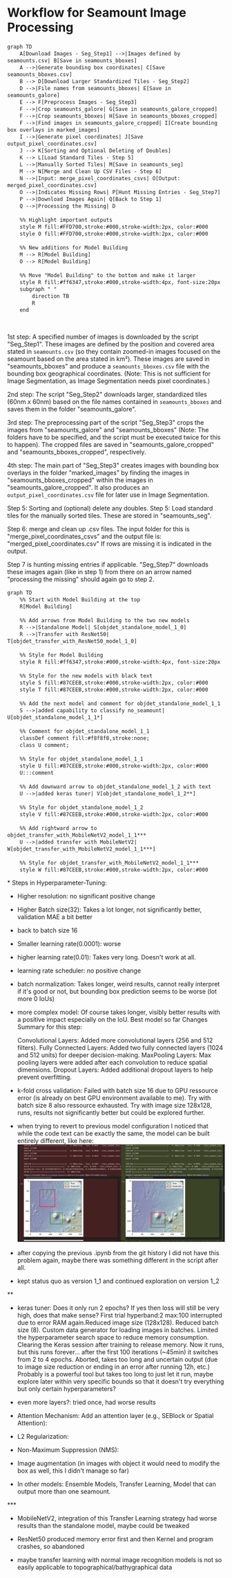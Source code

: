 # Workflow for Seamount Image Processing

```mermaid
graph TD
    A[Download Images - Seg_Step1] -->|Images defined by seamounts.csv| B[Save in seamounts_bboxes]
    A -->|Generate bounding box coordinates| C[Save seamounts_bboxes.csv]
    B --> D[Download Larger Standardized Tiles - Seg_Step2]
    D -->|File names from seamounts_bboxes| E[Save in seamounts_galore]
    E --> F[Preprocess Images - Seg_Step3]
    F -->|Crop seamounts_galore| G[Save in seamounts_galore_cropped]
    F -->|Crop seamounts_bboxes| H[Save in seamounts_bboxes_cropped]
    F -->|Find images in seamounts_galore_cropped| I[Create bounding box overlays in marked_images]
    I -->|Generate pixel coordinates| J[Save output_pixel_coordinates.csv]
    J --> K[Sorting and Optional Deleting of Doubles]
    K --> L[Load Standard Tiles - Step 5]
    L -->|Manually Sorted Tiles| M[Save in seamounts_seg]
    M --> N[Merge and Clean Up CSV Files - Step 6]
    N -->|Input: merge_pixel_coordinates_csvs| O[Output: merged_pixel_coordinates.csv]
    O -->|Indicates Missing Rows| P[Hunt Missing Entries - Seg_Step7]
    P -->|Download Images Again| Q[Back to Step 1]
    Q -->|Processing the Missing| D

    %% Highlight important outputs
    style M fill:#FFD700,stroke:#000,stroke-width:2px, color:#000
    style O fill:#FFD700,stroke:#000,stroke-width:2px, color:#000

    %% New additions for Model Building
    M --> R[Model Building]
    O --> R[Model Building]

    %% Move "Model Building" to the bottom and make it larger
    style R fill:#ff6347,stroke:#000,stroke-width:4px, font-size:20px
    subgraph " "
        direction TB
        R
    end



```
1st step: A specified number of images is downloaded by the script "Seg_Step1". These images are defined by the position and covered area stated in `seamounts.csv` (so they contain zoomed-in images focused on the seamount based on the area stated in km²). These images are saved in "seamounts_bboxes" and produce a `seamounts_bboxes.csv` file with the bounding box geographical coordinates. (Note: This is not sufficient for Image Segmentation, as Image Segmentation needs pixel coordinates.)

2nd step: The script "Seg_Step2" downloads larger, standardized tiles (60nm x 60nm) based on the file names contained in `seamounts_bboxes` and saves them in the folder "seamounts_galore".

3rd step: The preprocessing part of the script "Seg_Step3" crops the images from "seamounts_galore" and "seamounts_bboxes" (Note: The folders have to be specified, and the script must be executed twice for this to happen). The cropped files are saved in "seamounts_galore_cropped" and "seamounts_bboxes_cropped", respectively.

4th step: The main part of "Seg_Step3" creates images with bounding box overlays in the folder "marked_images" by finding the images in "seamounts_bboxes_cropped" within the images in "seamounts_galore_cropped". It also produces an `output_pixel_coordinates.csv` file for later use in Image Segmentation.

Step 5: Sorting and (optional) delete any doubles. Step 5: Load standard tiles for the manually sorted tiles. These are stored in "seamounts_seg".

Step 6: merge and clean up .csv files. The input folder for this is "merge_pixel_coordinates_csvs" and the output file is: "merged_pixel_coordinates.csv" If rows are missing it is indicated in the output.

Step 7 is hunting missing entries if applicable. "Seg_Step7" downloads these images again (like in step 1) from there on an arrow named "processing the missing" should again go to step 2.

```mermaid
graph TD
    %% Start with Model Building at the top
    R[Model Building]

    %% Add arrows from Model Building to the two new models
    R -->|Standalone Model| S[objdet_standalone_model_1_0]
    R -->|Transfer with ResNet50| T[objdet_transfer_with_ResNet50_model_1_0]

    %% Style for Model Building
    style R fill:#ff6347,stroke:#000,stroke-width:4px, font-size:20px

    %% Style for the new models with black text
    style S fill:#87CEEB,stroke:#000,stroke-width:2px, color:#000
    style T fill:#87CEEB,stroke:#000,stroke-width:2px, color:#000

    %% Add the next model and comment for objdet_standalone_model_1_1
    S -->|added capability to classify no_seamount| U[objdet_standalone_model_1_1*]
    
    %% Comment for objdet_standalone_model_1_1
    classDef comment fill:#f8f8f8,stroke:none;
    class U comment;
    
    %% Style for objdet_standalone_model_1_1
    style U fill:#87CEEB,stroke:#000,stroke-width:2px, color:#000
    U:::comment

    %% Add downward arrow to objdet_standalone_model_1_2 with text
    U -->|added keras tuner| V[objdet_standalone_model_1_2**]

    %% Style for objdet_standalone_model_1_2
    style V fill:#87CEEB,stroke:#000,stroke-width:2px, color:#000

    %% Add rightward arrow to objdet_transfer_with_MobileNetV2_model_1_1***
    U -->|added transfer with MobileNetV2| W[objdet_transfer_with_MobileNetV2_model_1_1***]

    %% Style for objdet_transfer_with_MobileNetV2_model_1_1***
    style W fill:#87CEEB,stroke:#000,stroke-width:2px, color:#000

```
\* Steps in Hyperparameter-Tuning:
- Higher resolution: no significant positive change

- Higher Batch size(32): Takes a lot longer, not significantly better, validation MAE a bit better

- back to batch size 16

- Smaller learning rate(0.0001): worse

- higher learning rate(0.01): Takes very long. Doesn't work at all.

- learning rate scheduler: no positive change

- batch normalization: Takes longer, weird results, cannot really interpret if it's good or not, but bounding box prediction seems to be worse (lot more 0 IoUs)

- more complex model: Of course takes longer, visibly better results with a positive impact especially on the IoU. Best model so far
Changes Summary for this step:

    Convolutional Layers: Added more convolutional layers (256 and 512 filters).
    Fully Connected Layers: Added two fully connected layers (1024 and 512 units) for deeper decision-making.
    MaxPooling Layers: Max pooling layers were added after each convolution to reduce spatial dimensions.
    Dropout Layers: Added additional dropout layers to help prevent overfitting.

- k-fold cross validation: Failed with batch size 16 due to GPU ressource error (is already on best GPU environment available to me). Try with batch size 8 also ressource exhausted. Try with image size 128x128, runs, results not significantly better but could be explored further.

- when trying to revert to previous model configuration I noticed that while the code text can be exactly the same, the model can be built entirely different, like here:![alt text](image.png)

- after copying the previous .ipynb from the git history I did not have this problem again, maybe there was something different in the script after all.

- kept status quo as version 1_1 and continued exploration on version 1_2

\*\*

- keras tuner: Does it only run 2 epochs? If yes then loss will still be very high, does that make sense? First trial hyperband:2 max:100 interrupted due to error RAM again.Reduced image size (128x128). Reduced batch size (8). Custom data generator for loading images in batches. Limited the hyperparameter search space to reduce memory consumption. Clearing the Keras session after training to release memory. Now it runs, but this runs forever... after the first 100 iterations (~45min) it switches from 2 to 4 epochs. Aborted, takes too long and uncertain output (due to image size reduction or ending in an error after running 12h, etc.) Probably is a powerful tool but takes too long to just let it run, maybe explore later within very specific bounds so that it doesn't try everything but only certain hyperparameters?

- even more layers?: tried once, had worse results

- Attention Mechanism: Add an attention layer (e.g., SEBlock or Spatial Attention):

- L2 Regularization:

- Non-Maximum Suppression (NMS):

- Image augmentation (in images with object it would need to modify the box as well, this I didn't manage so far)

- In other models: Ensemble Models, Transfer Learning, Model that can output more than one seamount.

\*\*\*

- MobileNetV2, integration of this Transfer Learning strategy had worse results than the standalone model, maybe could be tweaked

- ResNet50 produced memory error first and then Kernel and program crashes, so abandoned

- maybe transfer learning with normal image recognition models is not so easily applicable to topographical/bathygraphical data